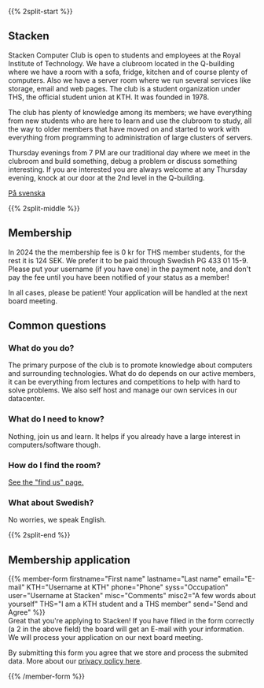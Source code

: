 <!-- 
.. title: Become a member
.. slug: member
.. description:
-->

{{% 2split-start %}}

## Stacken
Stacken Computer Club is open to students and employees at the Royal
Institute of Technology. We have a clubroom located in the
Q-building where we have a room with a sofa, fridge, kitchen and of course
plenty of computers. Also we have a server room where we run several
services like storage, email and web pages. The club is a student
organization under THS, the official student union at KTH. It was founded in 1978.

The club has plenty of knowledge among its members; we have everything from
new students who are here to learn and use the clubroom to study, all the
way to older members that have moved on and started to work with everything
from programming to administration of large clusters of servers.

Thursday evenings from 7 PM are our traditional day where we meet in the
clubroom and build something, debug a problem or discuss something
interesting. If you are interested you are always welcome at any Thursday
evening, knock at our door at the 2nd level in the Q-building.

[På svenska](/member/)

{{% 2split-middle %}}

## Membership

In 2024 the the membership fee is 0 kr for THS member students, for the rest it is 124
SEK. We prefer it to be paid through Swedish PG 433 01 15-9. Please put
your username (if you have one) in the payment note, and don't pay the fee until
you have been notified of your status as a member!

In all cases, please be patient! Your application will be handled at the
next board meeting.

## Common questions

### What do you do?
The primary purpose of the club is to promote knowledge about computers and
surrounding technologies. What do do depends on our active members, it can be
everything from lectures and competitions to help with hard to solve problems.
We also self host and manage our own services in our datacenter.

### What do I need to know?
Nothing, join us and learn. It helps if you already have a large interest in computers/software though.

### How do I find the room?
[See the "find us" page.](/find/)

### What about Swedish?
No worries, we speak English.

{{% 2split-end %}}

## Membership application

{{% member-form
firstname="First name"
lastname="Last name"
email="E-mail"
KTH="Username at KTH"
phone="Phone"
syss="Occupation"
user="Username at Stacken"
misc="Comments"
misc2="A few words about yourself"
THS="I am a KTH student and a THS member"
send="Send and Agree"
%}}
<br>
Great that you're applying to Stacken! If you have filled in the form correctly
(a 2 in the above field) the board will get an E-mail with your information.
We will process your application on our next board meeting.

By submitting this form you agree that we store and process the submited data. More about our <a href="/en/club/privacy-policy/">privacy policy here</a>.

{{% /member-form %}}
